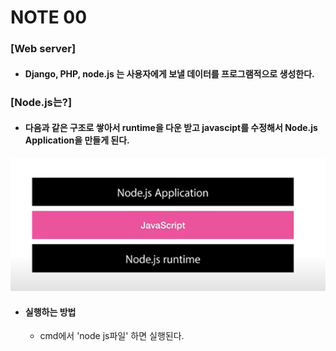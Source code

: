 # NOTE 00

### [Web server]
- #### Django, PHP, node.js 는 사용자에게 보낼 데이터를 프로그램적으로 생성한다.

### [Node.js는?]
- #### 다음과 같은 구조로 쌓아서 runtime을 다운 받고 javascipt를 수정해서 Node.js Application을 만들게 된다.
<img src = "img\node.js-1.png"  alt = "1">

- #### 실행하는 방법
    - cmd에서 'node js파일' 하면 실행된다.